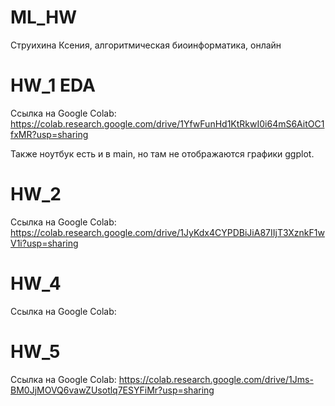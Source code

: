 # ML_HW

Струихина Ксения, алгоритмическая биоинформатика, онлайн

# HW_1 EDA

Ссылка на Google Colab: https://colab.research.google.com/drive/1YfwFunHd1KtRkwI0i64mS6AitOC1fxMR?usp=sharing 

Также ноутбук есть и в main, но там не отображаются графики ggplot.


# HW_2 

Ссылка на Google Colab: https://colab.research.google.com/drive/1JyKdx4CYPDBiJiA87IIjT3XznkF1wV1i?usp=sharing


# HW_4 

Ссылка на Google Colab:

# HW_5 

Ссылка на Google Colab: https://colab.research.google.com/drive/1Jms-BM0JjMOVQ6vawZUsotlq7ESYFiMr?usp=sharing
